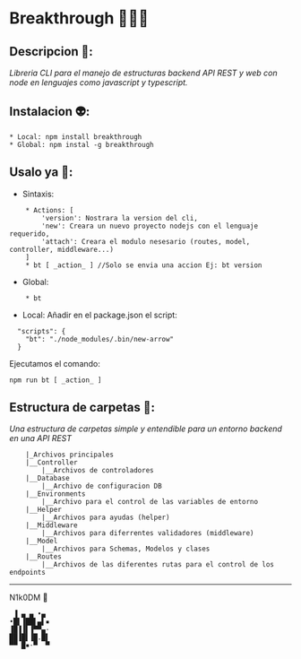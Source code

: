 # Breakthrough 🧑🏻‍💻
## Descripcion 📃:
_Libreria CLI para el manejo de estructuras backend API REST y web con node en lenguajes como javascript y typescript._

## Instalacion 👽:
```
* Local: npm install breakthrough
* Global: npm instal -g breakthrough
```
## Usalo ya 📡:
* Sintaxis:
```
    * Actions: [
        'version': Nostrara la version del cli,
        'new': Creara un nuevo proyecto nodejs con el lenguaje requerido,
        'attach': Creara el modulo nesesario (routes, model, controller, middleware...)
    ]
    * bt [ _action_ ] //Solo se envia una accion Ej: bt version
```
* Global: 
```
    * bt
```
* Local:
Añadir en el package.json el script:
```
  "scripts": {
    "bt": "./node_modules/.bin/new-arrow"
  }
```
Ejecutamos el comando:
```
npm run bt [ _action_ ]
```
## Estructura de carpetas 📂:
_Una estructura de carpetas simple y entendible para un entorno backend en una API REST_
```
    |_Archivos principales
    |__Controller
        |__Archivos de controladores
    |__Database
        |__Archivo de configuracion DB
    |__Environments
        |__Archivo para el control de las variables de entorno
    |__Helper
        |__Archivos para ayudas (helper)
    |__Middleware
        |__Archivos para diferrentes validadores (middleware)
    |__Model
        |__Archivos para Schemas, Modelos y clases
    |__Routes
        |__Archivos de las diferentes rutas para el control de los endpoints
```
---
N1k0DM 🎉
```
 ▐ ▄ ▄ •▄     
•█▌▐██▌▄▌▪    
▐█▐▐▌▐▀▀▄·    
██▐█▌▐█.█▌    
▀▀ █▪·▀  ▀
```
